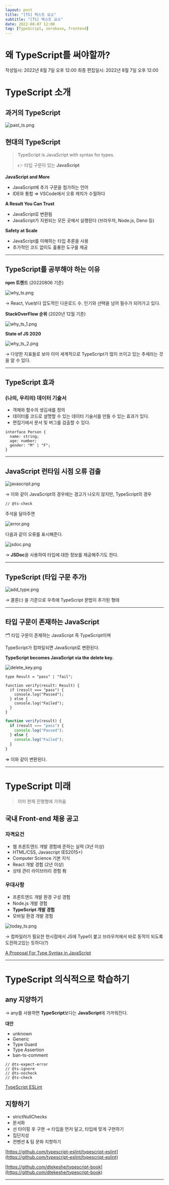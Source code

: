```yaml
---
layout: post
title: "[TS] 텍스트 요소"
subtitle: "[TS] 텍스트 요소"
date: 2022-08-07 12:00
tag: [TypeScript, zerobase, frontend]
---
```


# 왜 TypeScript를 써야할까?

작성일시: 2022년 8월 7일 오후 12:00
최종 편집일시: 2022년 8월 7일 오후 12:00

# TypeScript 소개

## 과거의 TypeScript

![past_ts.png](../../../assets/img/develop/2022-08-07-dev-why-ts/past_ts.png)

## 현대의 TypeScript

> TypeScript is JavaScript with syntax for types.
>
> 👉 타입 구문이 있는 **JavaScript**

**JavaScript and More**

- JavaScript에 추가 구문을 첨가하는 언어
- IDE와 통합 ⇒ VSCode에서 오류 캐치가 수월하다

**A Result You Can Trust**

- JavaScript로 변환됨
- JavaScript가 지원되는 모든 곳에서 실행된다 (브라우저, Node.js, Deno 등)

**Safety at Scale**

- JavaScript를 이해하는 타입 추론을 사용
- 추가적인 코드 없이도 훌륭한 도구를 제공

---

## TypeScript를 공부해야 하는 이유

**npm 트렌드** (20220806 기준)

![why_ts.png](../../../assets/img/develop/2022-08-07-dev-why-ts/why_ts.png)

→ React, Vue보다 압도적인 다운로드 수. 인기와 선택을 넘어 필수가 되어가고 있다.

**StackOverFlow 순위** (2020년 12월 기준)

![why_ts_1.png](../../../assets/img/develop/2022-08-07-dev-why-ts/why_ts_1.png)

**State of JS 2020**

![why_ts_2.png](../../../assets/img/develop/2022-08-07-dev-why-ts/why_ts_2.png)

→ 다양한 지표들로 보아 이미 세계적으로 TypeScript가 많이 쓰이고 있는 추세라는 것을 알 수 있다.

---

## TypeScript 효과

### (나의, 우리의) 데이터 기술서

- 객체와 함수의 생김새를 정의
- 데이터를 코드로 설명할 수 있는 데이터 기술서를 만들 수 있는 효과가 있다.
- 편집기에서 문서 및 버그를 검출할 수 있다.

```tsx
interface Person {
  name: string;
  age: number;
  gender: "M" | "F";
}
```

---

## JavaScript 런타임 시점 오류 검출

![javascript.png](../../../assets/img/develop/2022-08-07-dev-why-ts/javascript.png)

→ 이와 같이 JavaScript의 경우에는 경고가 나오지 않지만, TypeScript의 경우

```tsx
// @ts-check
```

주석을 달아주면

![error.png](../../../assets/img/develop/2022-08-07-dev-why-ts/error.png)

다음과 같이 오류를 표시해준다.

![jsdoc.png](../../../assets/img/develop/2022-08-07-dev-why-ts/jsdoc.png)

→ **JSDoc**을 사용하여 타입에 대한 정보를 제공해주기도 한다.

---

## TypeScript (타입 구문 추가)

![add_type.png](../../../assets/img/develop/2022-08-07-dev-why-ts/add_type.png)

→ 콜론(:) 을 기준으로 우측에 TypeScript 문법이 추가된 형태

---

## 타입 구문이 존재하는 JavaScript

<aside>
🗂️ 타입 구문이 존재하는 JavaScript 즉 TypeScript이며

TypeScript가 컴파일되면 JavaScript로 변환된다.

</aside>

**TypeScript becomes JavaScript via the delete key.**

![delete_key.png](../../../assets/img/develop/2022-08-07-dev-why-ts/delete_key.png)

```tsx
type Result = "pass" | "fail";

function verify(result: Result) {
  if (result === "pass") {
    console.log("Passed");
  } else {
    console.log("Failed");
  }
}
```

```jsx
function verify(result) {
  if (result === "pass") {
    console.log("Passed");
  } else {
    console.log("Failed");
  }
}
```

⇒ 이와 같이 변환된다.

---

# TypeScript 미래

> 이미 현재 진행형에 가까움

## 국내 Front-end 채용 공고

### 자격요건

- 웹 프론트엔드 개발 경험에 준하는 실력 (3년 이상)
- HTML/CSS, Javascript (ES2015+)
- Computer Science 기본 지식
- React 개발 경험 (2년 이상)
- 상태 관리 라이브러리 경험 有

### 우대사항

- 프론트엔드 개발 환경 구성 경험
- Node.js 개발 경험
- **TypeScript 개발 경험**
- 모바일 환경 개발 경험

![today_ts.png](../../../assets/img/develop/2022-08-07-dev-why-ts/today_ts.png)

→ 컴파일러가 필요한 현시점에서 JS에 Type이 붙고 브라우저에서 바로 동작이 되도록 도전하고있는 듯하다(?)

[A Proposal For Type Syntax in JavaScript](https://devblogs.microsoft.com/typescript/a-proposal-for-type-syntax-in-javascript/)

---

# TypeScript 의식적으로 학습하기

## any 지양하기

→ any를 사용하면 **TypeScript**보다는 **JavaScript**에 가까워진다.

**대안**

- unknown
- Generic
- Type Guard
- Type Assertion
- ban-ts-comment

```tsx
// @ts-expect-error
// @ts-ignore
// @ts-nocheck
// @ts-check
```

[TypeScript ESLint](https://typescript-eslint.io/)

## 지향하기

- strictNullChecks
- 문서화
- 선 타이핑 후 구현 → 타입을 먼저 달고, 타입에 맞게 구현하기
- 집단지성
- 컨벤션 & 팀 문화 지향하기

[https://github.com/typescript-eslint/typescript-eslint](https://github.com/typescript-eslint/typescript-eslint)

[https://github.com/dtekeshe/typescript-book](https://github.com/dtekeshe/typescript-book)

---
